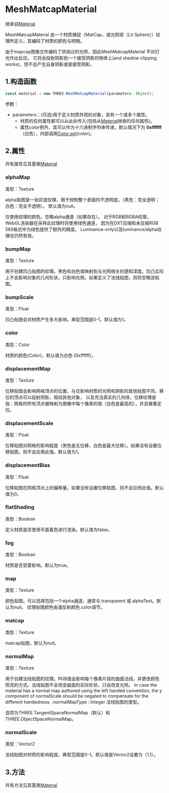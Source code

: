 # MeshMatcapMaterial

继承自[Material](01.Material)

MeshMatcapMaterial 由一个材质捕捉（MatCap，或光照球（Lit Sphere））纹理所定义，其编码了材质的颜色与明暗。

由于mapcap图像文件编码了烘焙过的光照，因此MeshMatcapMaterial 不对灯光作出反应。 它将会投射阴影到一个接受阴影的物体上(and shadow clipping works)，但不会产生自身阴影或是接受阴影。

<MyIframe src="https://xarzhi.github.io/geometry/material.html#MeshMatcapMaterial"></MyIframe>



## 1.构造函数

```js
const material = new THREE.MeshMatcapMaterial(parameters: Object);
```

参数：

- parameters：(可选)用于定义材质外观的对象，具有一个或多个属性。
  - 材质的任何属性都可以从此处传入(包括从[Material](01.Material)继承的任何属性)。
  - 属性color例外，其可以作为十六进制字符串传递，默认情况下为 **0xffffff**（白色），内部调用[Color.set](../数学库/01.Color#set)(color)。



## 2.属性

共有属性见其基类[Material](01.Material)

### alphaMap

类型：Texture

alpha贴图是一张灰度纹理，用于控制整个表面的不透明度。（黑色：完全透明；白色：完全不透明）。 默认值为null。

仅使用纹理的颜色，忽略alpha通道（如果存在）。 对于RGB和RGBA纹理，WebGL渲染器在采样此纹理时将使用绿色通道， 因为在DXT压缩和未压缩RGB 565格式中为绿色提供了额外的精度。 Luminance-only以及luminance/alpha纹理也仍然有效。



### bumpMap

类型：Texture

用于创建凹凸贴图的纹理。黑色和白色值映射到与光照相关的感知深度。凹凸实际上不会影响对象的几何形状，只影响光照。如果定义了法线贴图，则将忽略该贴图。



### bumpScale

类型：Float

凹凸贴图会对材质产生多大影响。典型范围是0-1。默认值为1。



### color

类型：Color

材质的颜色(Color)，默认值为白色 (0xffffff)。



### displacementMap

类型：Texture

位移贴图会影响网格顶点的位置，与仅影响材质的光照和阴影的其他贴图不同，移位的顶点可以投射阴影，阻挡其他对象， 以及充当真实的几何体。位移纹理是指：网格的所有顶点被映射为图像中每个像素的值（白色是最高的），并且被重定位。



### displacementScale

类型：Float

位移贴图对网格的影响程度（黑色是无位移，白色是最大位移）。如果没有设置位移贴图，则不会应用此值。默认值为1。



### displacementBias

类型：Float

位移贴图在网格顶点上的偏移量。如果没有设置位移贴图，则不会应用此值。默认值为0。



### flatShading

类型：Boolean

定义材质是否使用平面着色进行渲染。默认值为false。



### fog

类型：Boolean

材质是否受雾影响。默认为true。



### map

类型：Texture

颜色贴图。可以选择包括一个alpha通道，通常与.transparent 或.alphaTest。默认为null。 纹理贴图颜色由漫反射颜色.color调节。



### matcap

类型：Texture

matcap贴图，默认为null。



### normalMap

类型：Texture

用于创建法线贴图的纹理。RGB值会影响每个像素片段的曲面法线，并更改颜色照亮的方式。法线贴图不会改变曲面的实际形状，只会改变光照。 In case the material has a normal map authored using the left handed convention, the y component of normalScale should be negated to compensate for the different handedness.
.normalMapType : Integer
法线贴图的类型。

选项为THREE.TangentSpaceNormalMap（默认）和THREE.ObjectSpaceNormalMap。



### normalScale

类型：Vector2

法线贴图对材质的影响程度。典型范围是0-1。默认值是Vector2设置为（1,1）。



## 3.方法

共有方法见其基类[Material](01.Material)
